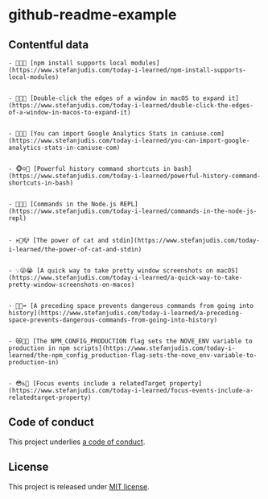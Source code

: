 # github-readme-example

## Contentful data











































<!-- CONTENTFUL_START -->

    - 👣🐝👟 [npm install supports local modules](https://www.stefanjudis.com/today-i-learned/npm-install-supports-local-modules)
  

    - 🐷🐮🌇 [Double-click the edges of a window in macOS to expand it](https://www.stefanjudis.com/today-i-learned/double-click-the-edges-of-a-window-in-macos-to-expand-it)
  

    - 🍠🔋🔢 [You can import Google Analytics Stats in caniuse.com](https://www.stefanjudis.com/today-i-learned/you-can-import-google-analytics-stats-in-caniuse-com)
  

    - 🐵☺️🛀 [Powerful history command shortcuts in bash](https://www.stefanjudis.com/today-i-learned/powerful-history-command-shortcuts-in-bash)
  

    - 🎳🔮👴 [Commands in the Node.js REPL](https://www.stefanjudis.com/today-i-learned/commands-in-the-node-js-repl)
  

    - ♓️🍞📪 [The power of cat and stdin](https://www.stefanjudis.com/today-i-learned/the-power-of-cat-and-stdin)
  

    - 💡😜😭 [A quick way to take pretty window screenshots on macOS](https://www.stefanjudis.com/today-i-learned/a-quick-way-to-take-pretty-window-screenshots-on-macos)
  

    - 📩📀➡️ [A preceding space prevents dangerous commands from going into history](https://www.stefanjudis.com/today-i-learned/a-preceding-space-prevents-dangerous-commands-from-going-into-history)
  

    - 😿🍴🆘 [The NPM_CONFIG_PRODUCTION flag sets the NOVE_ENV variable to production in npm scripts](https://www.stefanjudis.com/today-i-learned/the-npm_config_production-flag-sets-the-nove_env-variable-to-production-in)
  

    - 😳♿️🍗 [Focus events include a relatedTarget property](https://www.stefanjudis.com/today-i-learned/focus-events-include-a-relatedtarget-property)
  
<!-- CONTENTFUL_END -->
  
  
  
  
  
  
  
  
  
  
  
  
  
  
  
  
  
  
  
  
  
  
  
  
  
  
  
  
  
  
  
  
  
  
  
  
  
  
  
  
  
  

## Code of conduct

This project underlies [a code of conduct](./CODE-OF-CONDUCT.md).

## License

This project is released under [MIT license](./LICENSE).

